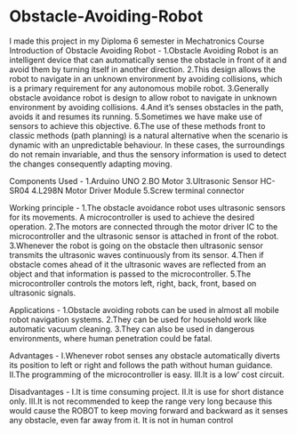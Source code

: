 # Obstacle-Avoiding-Robot
 I made this project in my Diploma 6 semester in Mechatronics Course
 Introduction of Obstacle Avoiding Robot - 1.Obstacle Avoiding Robot is an intelligent device that can automatically sense the obstacle in front of it and avoid them by turning itself in another direction. 2.This design allows the robot to navigate in an unknown environment by avoiding collisions, which is a primary requirement for any autonomous mobile robot. 3.Generally obstacle avoidance robot is design to allow robot to navigate in unknown environment by avoiding collisions. 4.And it’s senses obstacles in the path, avoids it and resumes its running. 5.Sometimes we have make use of sensors to achieve this objective. 6.The use of these methods front to classic methods (path planning) is a natural alternative when the scenario is dynamic with an unpredictable behaviour. In these cases, the surroundings do not remain invariable, and thus the sensory information is used to detect the changes consequently adapting moving.

Components Used - 1.Arduino UNO 2.BO Motor 3.Ultrasonic Sensor HC-SR04 4.L298N Motor Driver Module 5.Screw terminal connector

Working principle - 1.The obstacle avoidance robot uses ultrasonic sensors for its movements. A microcontroller is used to achieve the desired operation.  2.The motors are connected through the motor driver IC to the microcontroller and the ultrasonic sensor is attached in front of the robot. 3.Whenever the robot is going on the obstacle then ultrasonic sensor transmits the ultrasonic waves continuously from its sensor. 4.Then if obstacle comes ahead of it the ultrasonic waves are reflected from an object and that information is passed to the microcontroller. 5.The microcontroller controls the motors left, right, back, front, based on ultrasonic signals.

Applications - 1.Obstacle avoiding robots can be used in almost all mobile robot navigation systems. 2.They can be used for household work like automatic vacuum cleaning.  3.They can also be used in dangerous environments, where human penetration could be fatal.

Advantages - I.Whenever robot senses any obstacle automatically diverts its position to left or right and follows the path without human guidance. II.The programming of the microcontroller is easy. III.It is a low’ cost circuit.

Disadvantages - I.It is time consuming project. II.It is use for short distance only. III.It is not recommended to keep the range very long because this would cause the ROBOT to keep moving forward and backward as it senses any obstacle, even far away from it. It is not in human control
